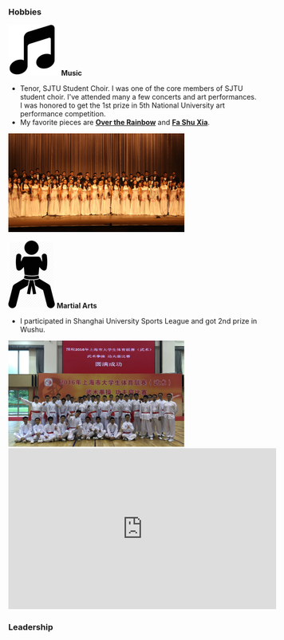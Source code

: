 ﻿---
layout: archive
permalink: /extra/index.html
title: ""
author_profile: true
---


### Hobbies

<a><img src="/images/music_1.png" alt="Picture" style="width:auto;max-width:50%" /></a> **Music**


- Tenor, SJTU Student Choir. I was one of the core members of SJTU student choir. I've attended many a few concerts and art performances. I was honored to get the 1st prize in 5th National University art performance competition.
- My favorite pieces are **[Over the Rainbow](/files/02_over_the_rainbow.mp3)** and **[Fa Shu Xia](/files/15_花树下.mp3)**.

<img src="/images/choir_1.jpg" alt="Picture" style="width:auto;max-width:70%" />

<a><img src="/images/wushu_1.png" alt="Picture" style="width:auto;max-width:50%" /></a> **Martial Arts**

- I participated in Shanghai University Sports League and got 2nd prize in Wushu.

<img src="/images/wushu_2.png" alt="Picture" style="width:auto;max-width:70%" />

<iframe width="537" height="323" src="https://www.youtube.com/embed/V5UDale47Wc" frameborder="0" allow="accelerometer; autoplay; encrypted-media; gyroscope; picture-in-picture" allowfullscreen></iframe>

### Leadership

